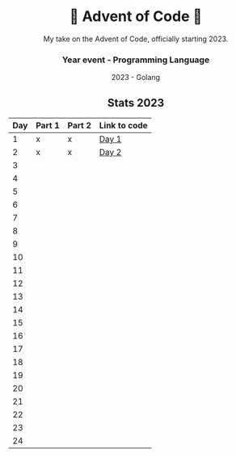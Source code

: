 <div align='center'>
  <h1>🎄 Advent of Code 🎄</h1>
  My take on the Advent of Code, officially starting 2023.
  
  ### Year event - Programming Language
  2023 - Golang
  
  
  ## Stats 2023
  
  | Day 	| Part 1 	| Part 2 	| Link to code 	|
  |-----	|--------	|--------	|--------------	|
  | 1   	| x      	| x      	| [Day 1](https://github.com/ahenningsson/aoc/tree/main/2023/day1/day_1.go)             	|
  | 2   	| x       	| x       	| [Day 2](https://github.com/ahenningsson/aoc/blob/main/2023/day2/day_2.go)             	|
  | 3   	|        	|        	|              	|
  | 4   	|        	|        	|              	|
  | 5   	|        	|        	|              	|
  | 6   	|        	|        	|              	|
  | 7   	|        	|        	|              	|
  | 8   	|        	|        	|              	|
  | 9   	|        	|        	|              	|
  | 10  	|        	|        	|              	|
  | 11  	|        	|        	|              	|
  | 12  	|        	|        	|              	|
  | 13  	|        	|        	|              	|
  | 14  	|        	|        	|              	|
  | 15  	|        	|        	|              	|
  | 16  	|        	|        	|              	|
  | 17  	|        	|        	|              	|
  | 18  	|        	|        	|              	|
  | 19  	|        	|        	|              	|
  | 20  	|        	|        	|              	|
  | 21  	|        	|        	|              	|
  | 22  	|        	|        	|              	|
  | 23  	|        	|        	|              	|
  | 24  	|        	|        	|              	|
</div>